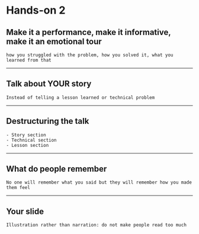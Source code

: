# Hands-on 2

## Make it a performance, make it informative, make it an emotional tour

    how you struggled with the problem, how you solved it, what you learned from that

---

## Talk about YOUR story

    Instead of telling a lesson learned or technical problem

---

## Destructuring the talk

    - Story section
    - Technical section
    - Lesson section

---

## What do people remember

    No one will remember what you said but they will remember how you made them feel

---

## Your slide

    Illustration rather than narration: do not make people read too much
